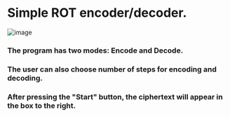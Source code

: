 ﻿# Simple ROT encoder/decoder.

![image](https://user-images.githubusercontent.com/48157106/174773627-86f34ac2-97d5-4375-a9bb-25e8cd5908eb.png)

### The program has two modes: Encode and Decode.

### The user can also choose number of steps for encoding and decoding.

### After pressing the "Start" button, the ciphertext will appear in the box to the right.
 